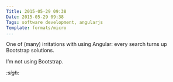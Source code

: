 ```yaml
---
Title: 2015-05-29 09:38
Date: 2015-05-29 09:38
Tags: software development, angularjs
Template: formats/micro
...
```


One of (many) irritations with using Angular: every search turns up Bootstrap
solutions.

I’m not using Bootstrap.

_:sigh:_
